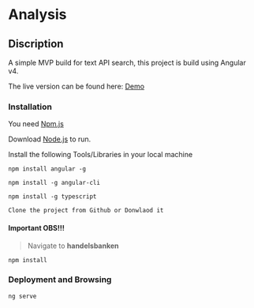 # Analysis


## Discription 

A simple MVP build for text API search, this project is build using Angular v4. 

The live version can be found here: [Demo]( https://pacific-inlet-78288.herokuapp.com/) 

### Installation

You need  [Npm.js]( https://www.npmjs.com/) 

Download  [Node.js](https://nodejs.org/)  to run.

Install the following Tools/Libraries in your local machine 


```
npm install angular -g 
```
```
npm install -g angular-cli
```
```
npm install -g typescript
```
```
Clone the project from Github or Donwlaod it 
```
#### Important OBS!!!
>  Navigate to **handelsbanken** 
```
npm install 
```



### Deployment and Browsing 

```
ng serve
```
